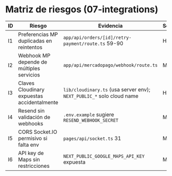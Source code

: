 # Matriz de riesgos (07-integrations)

| ID  | Riesgo                                      | Evidencia                                                             | Severidad | Impacto | Esfuerzo |
| --- | ------------------------------------------- | --------------------------------------------------------------------- | --------- | ------- | -------- |
| I1  | Preferencias MP duplicadas en reintentos    | `app/api/orders/[id]/retry-payment/route.ts` 59-90                    | High      | Alto    | Medio    |
| I2  | Webhook MP depende de múltiples servicios   | `app/api/mercadopago/webhook/route.ts`                                | Medium    | Alto    | Medio    |
| I3  | Claves Cloudinary expuestas accidentalmente | `lib/cloudinary.ts` (usa server env); `NEXT_PUBLIC_*` solo cloud name | High      | Alto    | Bajo     |
| I4  | Resend sin validación de webhooks           | `.env.example` sugiere `RESEND_WEBHOOK_SECRET`                        | Medium    | Medio   | Bajo     |
| I5  | CORS Socket.IO permisivo si falta env       | `pages/api/socket.ts` 31                                              | Medium    | Medio   | Bajo     |
| I6  | API key de Maps sin restricciones           | `NEXT_PUBLIC_GOOGLE_MAPS_API_KEY` expuesta                            | Medium    | Alto    | Bajo     |
